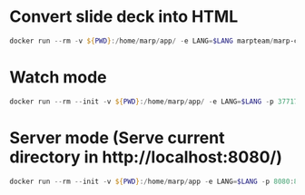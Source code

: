 # Convert slide deck into HTML

```powershell
docker run --rm -v ${PWD}:/home/marp/app/ -e LANG=$LANG marpteam/marp-cli formation-java.md --allow-local-files
```

# Watch mode

```powershell
docker run --rm --init -v ${PWD}:/home/marp/app/ -e LANG=$LANG -p 37717:37717 marpteam/marp-cli -w formation-java.md --allow-local-files
```

# Server mode (Serve current directory in http://localhost:8080/)

```powershell
docker run --rm --init -v ${PWD}:/home/marp/app -e LANG=$LANG -p 8080:8080 -p 37717:37717 marpteam/marp-cli -s .
```
